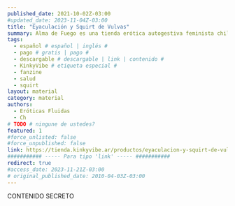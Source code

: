 ```yaml
---
published_date: 2021-10-02Z-03:00
#updated_date: 2023-11-04Z-03:00
title: "Eyaculación y Squirt de Vulvas"
summary: Alma de Fuego es una tienda erótica autogestiva feminista chilena con la que hicimos una alianza. 
tags:
  - español # español | inglés #
  - pago # gratis | pago #
  - descargable # descargable | link | contenido #
  - KinkyVibe # etiqueta especial #
  - fanzine
  - salud
  - squirt
layout: material
category: material
authors:
  - Eróticas Fluidas
  - Ch
# TODO # ningune de ustedes?
featured: 1
#force_unlisted: false
#force_unpublished: false
link: https://tienda.kinkyvibe.ar/productos/eyaculacion-y-squirt-de-vulvas-por-alma-de-fuego-version-digital/
########### ----- Para tipo 'link' ----- ###########
redirect: true
#access_date: 2023-11-21Z-03:00
# original_published_date: 2010-04-03Z-03:00
---
```


CONTENIDO SECRETO